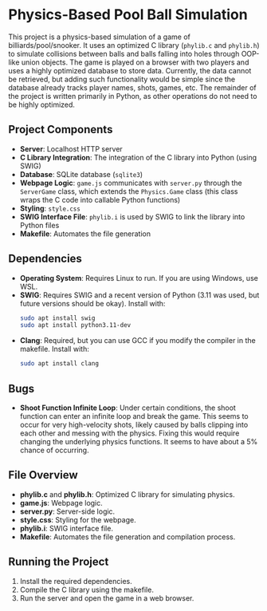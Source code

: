 # Physics-Based Pool Ball Simulation

This project is a physics-based simulation of a game of billiards/pool/snooker. It uses an optimized C library (`phylib.c` and `phylib.h`) to simulate collisions between balls and balls falling into holes through OOP-like union objects. The game is played on a browser with two players and uses a highly optimized database to store data. Currently, the data cannot be retrieved, but adding such functionality would be simple since the database already tracks player names, shots, games, etc. The remainder of the project is written primarily in Python, as other operations do not need to be highly optimized.

## Project Components

- **Server**: Localhost HTTP server
- **C Library Integration**: The integration of the C library into Python (using SWIG)
- **Database**: SQLite database (`sqlite3`)
- **Webpage Logic**: `game.js` communicates with `server.py` through the `ServerGame` class, which extends the `Physics.Game` class (this class wraps the C code into callable Python functions)
- **Styling**: `style.css`
- **SWIG Interface File**: `phylib.i` is used by SWIG to link the library into Python files
- **Makefile**: Automates the file generation

## Dependencies

- **Operating System**: Requires Linux to run. If you are using Windows, use WSL.
- **SWIG**: Requires SWIG and a recent version of Python (3.11 was used, but future versions should be okay). Install with:
  ```bash
  sudo apt install swig
  sudo apt install python3.11-dev
  ```
- **Clang**: Required, but you can use GCC if you modify the compiler in the makefile. Install with:
  ```bash
  sudo apt install clang
  ```

## Bugs

- **Shoot Function Infinite Loop**: Under certain conditions, the shoot function can enter an infinite loop and break the game. This seems to occur for very high-velocity shots, likely caused by balls clipping into each other and messing with the physics. Fixing this would require changing the underlying physics functions. It seems to have about a 5% chance of occurring.

## File Overview

- **phylib.c** and **phylib.h**: Optimized C library for simulating physics.
- **game.js**: Webpage logic.
- **server.py**: Server-side logic.
- **style.css**: Styling for the webpage.
- **phylib.i**: SWIG interface file.
- **Makefile**: Automates the file generation and compilation process.

## Running the Project

1. Install the required dependencies.
2. Compile the C library using the makefile.
3. Run the server and open the game in a web browser.
